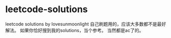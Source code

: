 # leetcode-solutions
leetcode solutions
by lovesunmoonlight
自己刷题用的，应该大多数都不是最好解法。
如果你恰好搜到我的solutions，当个参考。
当然都是ac了的。
